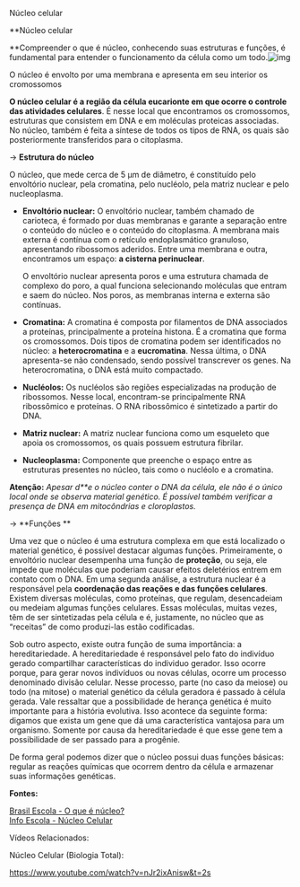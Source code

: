 Núcleo celular





**Núcleo celular

**Compreender o que é núcleo, conhecendo suas estruturas e funções, é fundamental para entender o funcionamento da célula como um todo.![img](https://static.planejativo.com/uploads/novas/f02c3c5db12b354294ce0d87f816d23e.png)


O núcleo é envolto por uma membrana e apresenta em seu interior os cromossomos





**O núcleo celular é a região da célula eucarionte em que ocorre o controle das atividades celulares**. É nesse local que encontramos os cromossomos, estruturas que consistem em DNA e em moléculas proteicas associadas. No núcleo, também é feita a síntese de todos os tipos de RNA, os quais são posteriormente transferidos para o citoplasma.

→ **Estrutura do núcleo**

O núcleo, que mede cerca de 5 µm de diâmetro, é constituído pelo envoltório nuclear, pela cromatina, pelo nucléolo, pela matriz nuclear e pelo nucleoplasma.

- **Envoltório nuclear:** O envoltório nuclear, também chamado de carioteca, é formado por duas membranas e garante a separação entre o conteúdo do núcleo e o conteúdo do citoplasma. A membrana mais externa é contínua com o retículo endoplasmático granuloso, apresentando ribossomos aderidos. Entre uma membrana e outra, encontramos um espaço: **a cisterna perinuclear**.

  O envoltório nuclear apresenta poros e uma estrutura chamada de complexo do poro, a qual funciona selecionando moléculas que entram e saem do núcleo. Nos poros, as membranas interna e externa são contínuas.

- **Cromatina:** A cromatina é composta por filamentos de DNA associados a proteínas, principalmente a proteína histona. É a cromatina que forma os cromossomos. Dois tipos de cromatina podem ser identificados no núcleo: a **heterocromatina** e a **eucromatina**. Nessa última, o DNA apresenta-se não condensado, sendo possível transcrever os genes. Na heterocromatina, o DNA está muito compactado.

- **Nucléolos:** Os nucléolos são regiões especializadas na produção de ribossomos. Nesse local, encontram-se principalmente RNA ribossômico e proteínas. O RNA ribossômico é sintetizado a partir do DNA.

- **Matriz nuclear:** A matriz nuclear funciona como um esqueleto que apoia os cromossomos, os quais possuem estrutura fibrilar.

- **Nucleoplasma:** Componente que preenche o espaço entre as estruturas presentes no núcleo, tais como o nucléolo e a cromatina.

**Atenção:** *Apesar d**e* *o núcleo conter o DNA da célula,* *ele* *não é o único local onde se observa material genético. É possível também verificar a presença de DNA em mitocôndrias e cloroplastos.*

  → **Funções
**

Uma vez que o núcleo é uma estrutura complexa em que está localizado o material genético, é possível destacar algumas funções. Primeiramente, o envoltório nuclear desempenha uma função de **proteção**, ou seja, ele impede que moléculas que poderiam causar efeitos deletérios entrem em contato com o DNA. Em uma segunda análise, a estrutura nuclear é a responsável pela **coordenação das reações e das funções celulares**. Existem diversas moléculas, como proteínas, que regulam, desencadeiam ou medeiam algumas funções celulares. Essas moléculas, muitas vezes, têm de ser sintetizadas pela célula e é, justamente, no núcleo que as “receitas” de como produzi-las estão codificadas.

Sob outro aspecto, existe outra função de suma importância: a hereditariedade. A hereditariedade é responsável pelo fato do indivíduo gerado compartilhar características do individuo gerador. Isso ocorre porque, para gerar novos indivíduos ou novas células, ocorre um processo denominado divisão celular. Nesse processo, parte (no caso da meiose) ou todo (na mitose) o material genético da célula geradora é passado à célula gerada. Vale ressaltar que a possibilidade de herança genética é muito importante para a história evolutiva. Isso acontece da seguinte forma: digamos que exista um gene que dá uma característica vantajosa para um organismo. Somente por causa da hereditariedade é que esse gene tem a possibilidade de ser passado para a progênie.

De forma geral podemos dizer que o núcleo possui duas funções básicas: regular as reações químicas que ocorrem dentro da célula e armazenar suas informações genéticas.  



**Fontes:**

[Brasil Escola - O que é núcleo?](https://brasilescola.uol.com.br/o-que-e/biologia/o-que-e-nucleo.htm)   
[Info Escola - Núcleo Celular](https://www.infoescola.com/citologia/nucleo-celular/)   

Vídeos Relacionados:

Núcleo Celular (Biologia Total):

https://www.youtube.com/watch?v=nJr2ixAnisw&t=2s